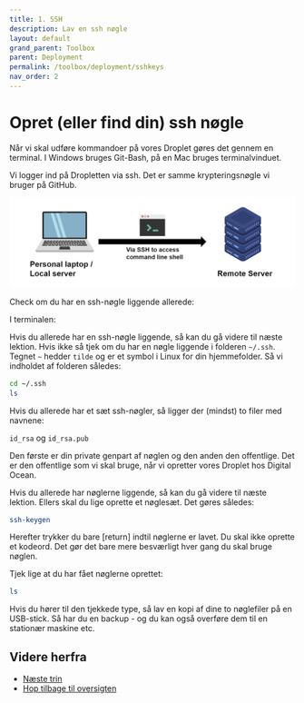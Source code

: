 ```yaml
---
title: 1. SSH
description: Lav en ssh nøgle
layout: default
grand_parent: Toolbox
parent: Deployment
permalink: /toolbox/deployment/sshkeys
nav_order: 2
---
```


# Opret (eller find din) ssh nøgle

Når vi skal udføre kommandoer på vores Droplet gøres det gennem en terminal. I Windows bruges Git-Bash, på en Mac bruges terminalvinduet.

Vi logger ind på Dropletten via ssh. Det er samme krypteringsnøgle vi bruger på GitHub.

![ssh](./images/ssh.png)

Check om du har en ssh-nøgle liggende allerede:

I terminalen:

Hvis du allerede har en ssh-nøgle liggende, så kan du gå videre til næste lektion. Hvis ikke så tjek om du har en nøgle liggende i folderen `~/.ssh`. Tegnet `~` hedder `tilde` og er et symbol i Linux for din hjemmefolder. Så vi indholdet af folderen således:

```bash
cd ~/.ssh
ls
```

Hvis du allerede har et sæt ssh-nøgler, så ligger der (mindst) to filer med navnene:

`id_rsa` og `id_rsa.pub`

Den første er din private genpart af nøglen og den anden den offentlige. Det er den offentlige som vi skal bruge, når vi opretter vores Droplet hos Digital Ocean.

Hvis du allerede har nøglerne liggende, så kan du gå videre til næste lektion. Ellers skal du lige oprette et nøglesæt. Det gøres således:

```bash
ssh-keygen
```

Herefter trykker du bare [return] indtil nøglerne er lavet. Du skal ikke oprette et kodeord. Det gør det bare mere besværligt hver gang du skal bruge nøglen.

Tjek lige at du har fået nøglerne oprettet:

```bash
ls
```

Hvis du hører til den tjekkede type, så lav en kopi af dine to nøglefiler på en USB-stick. Så har du en backup - og du kan også overføre dem til en stationær maskine etc.

## Videre herfra

- [Næste trin](./droplet.md)
- [Hop tilbage til oversigten](./README.md)
